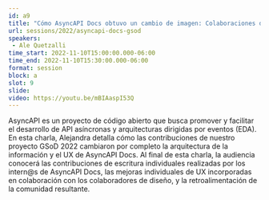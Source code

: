 ```yaml
---
id: a9
title: "Cómo AsyncAPI Docs obtuvo un cambio de imagen: Colaboraciones de GSoD 2022"
url: sessions/2022/asyncapi-docs-gsod 
speakers:
 - Ale Quetzalli
time_start: 2022-11-10T15:00:00.000-06:00
time_end: 2022-11-10T15:30:00.000-06:00
format: session
block: a
slot: 9
slide:
video: https://youtu.be/mBIAaspI53Q
---
```


AsyncAPI es un proyecto de código abierto que busca promover y facilitar el desarrollo de API asíncronas y arquitecturas dirigidas por eventos (EDA). En esta charla, Alejandra detalla cómo las contribuciones de nuestro proyecto GSoD 2022 cambiaron por completo la arquitectura de la información y el UX de AsyncAPI Docs. Al final de esta charla, la audiencia conocerá las contribuciones de escritura individuales realizadas por los intern@s de AsyncAPI Docs, las mejoras individuales de UX incorporadas en colaboración con los colaboradores de diseño, y la retroalimentación de la comunidad resultante.